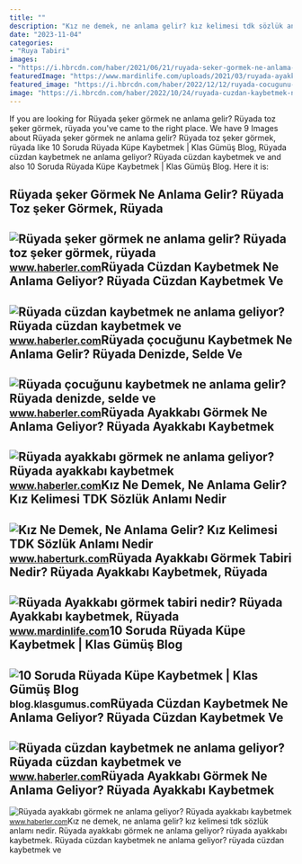```yaml
---
title: ""
description: "Kız ne demek, ne anlama gelir? kız kelimesi tdk sözlük anlamı nedir"
date: "2023-11-04"
categories:
- "Ruya Tabiri"
images:
- "https://i.hbrcdn.com/haber/2021/06/21/ruyada-seker-gormek-ne-anlama-gelir-ruyada-toz-14215120_1549_amp.jpg"
featuredImage: "https://www.mardinlife.com/uploads/2021/03/ruyada-ayakkabi-gormenin-tabiri-nedir-ayakkabi-gormek-ne-anlama-gelir-ruyada-ayakkabi-giymek-ne-anlama-geliyor-55972.jpg"
featured_image: "https://i.hbrcdn.com/haber/2022/12/12/ruyada-cocugunu-kaybetmek-ne-anlama-gelir-ruyada-15488606_8271_amp.jpg"
image: "https://i.hbrcdn.com/haber/2022/10/24/ruyada-cuzdan-kaybetmek-ne-anlama-geliyor-ruyada-15381162_734_m.jpg"
---
```


If you are looking for Rüyada şeker görmek ne anlama gelir? Rüyada toz şeker görmek, rüyada you've came to the right place. We have 9 Images about Rüyada şeker görmek ne anlama gelir? Rüyada toz şeker görmek, rüyada like 10 Soruda Rüyada Küpe Kaybetmek | Klas Gümüş Blog, Rüyada cüzdan kaybetmek ne anlama geliyor? Rüyada cüzdan kaybetmek ve and also 10 Soruda Rüyada Küpe Kaybetmek | Klas Gümüş Blog. Here it is:

Rüyada şeker Görmek Ne Anlama Gelir? Rüyada Toz şeker Görmek, Rüyada
--------------------------------------------------------------------

 ![Rüyada şeker görmek ne anlama gelir? Rüyada toz şeker görmek, rüyada](https://i.hbrcdn.com/haber/2021/06/21/ruyada-seker-gormek-ne-anlama-gelir-ruyada-toz-14215120_1549_amp.jpg) <small>www.haberler.com</small>Rüyada Cüzdan Kaybetmek Ne Anlama Geliyor? Rüyada Cüzdan Kaybetmek Ve
---------------------------------------------------------------------

 ![Rüyada cüzdan kaybetmek ne anlama geliyor? Rüyada cüzdan kaybetmek ve](https://i.hbrcdn.com/haber/2022/10/24/ruyada-cuzdan-kaybetmek-ne-anlama-geliyor-ruyada-15381162_734_m.jpg) <small>www.haberler.com</small>Rüyada çocuğunu Kaybetmek Ne Anlama Gelir? Rüyada Denizde, Selde Ve
-------------------------------------------------------------------

 ![Rüyada çocuğunu kaybetmek ne anlama gelir? Rüyada denizde, selde ve](https://i.hbrcdn.com/haber/2022/12/12/ruyada-cocugunu-kaybetmek-ne-anlama-gelir-ruyada-15488606_8271_amp.jpg) <small>www.haberler.com</small>Rüyada Ayakkabı Görmek Ne Anlama Geliyor? Rüyada Ayakkabı Kaybetmek
-------------------------------------------------------------------

 ![Rüyada ayakkabı görmek ne anlama geliyor? Rüyada ayakkabı kaybetmek](https://i.hbrcdn.com/haber/2022/10/17/ruyada-ayakkabi-gormek-ne-anlama-geliyor-ruyada-15365920_6112_amp.jpg) <small>www.haberler.com</small>Kız Ne Demek, Ne Anlama Gelir? Kız Kelimesi TDK Sözlük Anlamı Nedir
-------------------------------------------------------------------

 ![Kız Ne Demek, Ne Anlama Gelir? Kız Kelimesi TDK Sözlük Anlamı Nedir](https://im.haberturk.com/nedemek/kiz-ne-demek.jpg) <small>www.haberturk.com</small>Rüyada Ayakkabı Görmek Tabiri Nedir? Rüyada Ayakkabı Kaybetmek, Rüyada
----------------------------------------------------------------------

 ![Rüyada Ayakkabı görmek tabiri nedir? Rüyada Ayakkabı kaybetmek, Rüyada](https://www.mardinlife.com/uploads/2021/03/ruyada-ayakkabi-gormenin-tabiri-nedir-ayakkabi-gormek-ne-anlama-gelir-ruyada-ayakkabi-giymek-ne-anlama-geliyor-55972.jpg) <small>www.mardinlife.com</small>10 Soruda Rüyada Küpe Kaybetmek | Klas Gümüş Blog
-------------------------------------------------

 ![10 Soruda Rüyada Küpe Kaybetmek | Klas Gümüş Blog](https://blog.klasgumus.com/wp-content/uploads/2022/12/ruyada-kupe-kaybetmek-ne-anlama-gelir.jpg) <small>blog.klasgumus.com</small>Rüyada Cüzdan Kaybetmek Ne Anlama Geliyor? Rüyada Cüzdan Kaybetmek Ve
---------------------------------------------------------------------

 ![Rüyada cüzdan kaybetmek ne anlama geliyor? Rüyada cüzdan kaybetmek ve](https://i.hbrcdn.com/haber/2022/10/24/ruyada-cuzdan-kaybetmek-ne-anlama-geliyor-ruyada-15381162_6819_m.jpg) <small>www.haberler.com</small>Rüyada Ayakkabı Görmek Ne Anlama Geliyor? Rüyada Ayakkabı Kaybetmek
-------------------------------------------------------------------

 ![Rüyada ayakkabı görmek ne anlama geliyor? Rüyada ayakkabı kaybetmek](https://i.hbrcdn.com/haber/2022/10/17/ruyada-ayakkabi-gormek-ne-anlama-geliyor-ruyada-15365920_9231_m.jpg) <small>www.haberler.com</small>Kız ne demek, ne anlama gelir? kız kelimesi tdk sözlük anlamı nedir. Rüyada ayakkabı görmek ne anlama geliyor? rüyada ayakkabı kaybetmek. Rüyada cüzdan kaybetmek ne anlama geliyor? rüyada cüzdan kaybetmek ve
